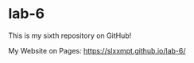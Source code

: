 # lab-6

This is my sixth repository on GitHub!

My Website on Pages: https://slxxmpt.github.io/lab-6/
